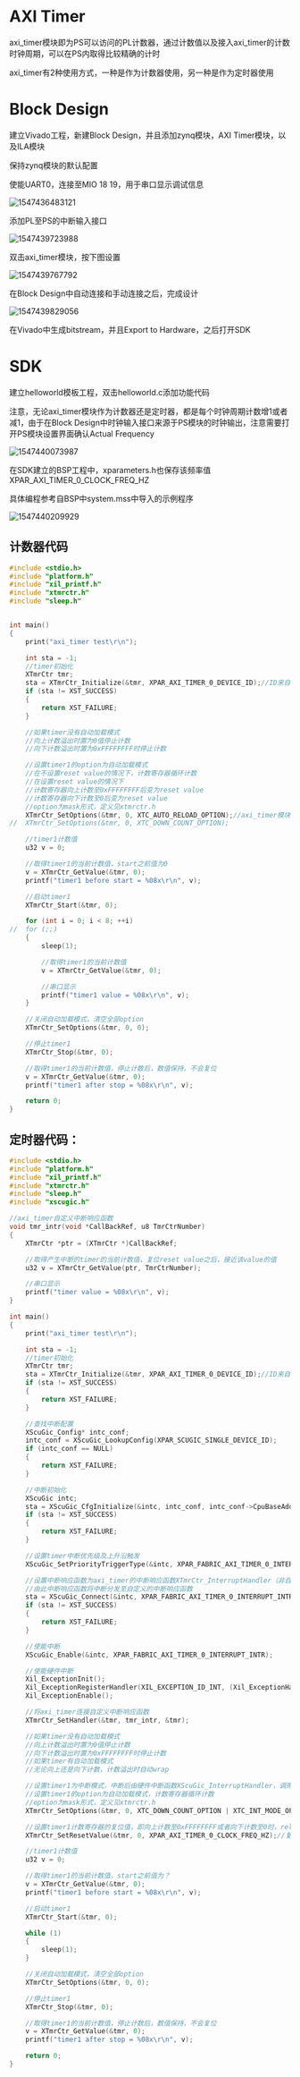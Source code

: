# AXI Timer

axi_timer模块即为PS可以访问的PL计数器，通过计数值以及接入axi_timer的计数时钟周期，可以在PS内取得比较精确的计时

axi_timer有2种使用方式，一种是作为计数器使用，另一种是作为定时器使用

# Block Design

建立Vivado工程，新建Block Design，并且添加zynq模块，AXI Timer模块，以及ILA模块

保持zynq模块的默认配置

使能UART0，连接至MIO 18 19，用于串口显示调试信息

![1547436483121](assets/1547436483121.png)

添加PL至PS的中断输入接口

![1547439723988](assets/1547439723988.png)

双击axi_timer模块，按下图设置

![1547439767792](assets/1547439767792.png)

在Block Design中自动连接和手动连接之后，完成设计

![1547439829056](assets/1547439829056.png)

在Vivado中生成bitstream，并且Export to Hardware，之后打开SDK

# SDK

建立helloworld模板工程，双击helloworld.c添加功能代码

注意，无论axi_timer模块作为计数器还是定时器，都是每个时钟周期计数增1或者减1，由于在Block Design中时钟输入接口来源于PS模块的时钟输出，注意需要打开PS模块设置界面确认Actual Frequency

![1547440073987](assets/1547440073987.png)

在SDK建立的BSP工程中，xparameters.h也保存该频率值XPAR_AXI_TIMER_0_CLOCK_FREQ_HZ

具体编程参考自BSP中system.mss中导入的示例程序

![1547440209929](assets/1547440209929.png)

## 计数器代码

```c
#include <stdio.h>
#include "platform.h"
#include "xil_printf.h"
#include "xtmrctr.h"
#include "sleep.h"


int main()
{
	print("axi_timer test\r\n");

	int sta = -1;
	//timer初始化
	XTmrCtr tmr;
	sta = XTmrCtr_Initialize(&tmr, XPAR_AXI_TIMER_0_DEVICE_ID);//ID来自于xparameters.h定义
	if (sta != XST_SUCCESS)
	{
		return XST_FAILURE;
	}

	//如果timer没有自动加载模式
	//向上计数溢出时置为0值停止计数
	//向下计数溢出时置为0xFFFFFFFF时停止计数

	//设置timer1的option为自动加载模式
    //在不设置reset value的情况下，计数寄存器循环计数
    //在设置reset value的情况下
    //计数寄存器向上计数至0xFFFFFFFF后变为reset value
    //计数寄存器向下计数至0后变为reset value
	//option为mask形式，定义见xtmrctr.h
	XTmrCtr_SetOptions(&tmr, 0, XTC_AUTO_RELOAD_OPTION);//axi_timer模块中timer1的num为0，timer2的num为1
//	XTmrCtr_SetOptions(&tmr, 0, XTC_DOWN_COUNT_OPTION);

	//timer1计数值
	u32 v = 0;

	//取得timer1的当前计数值，start之前值为0
	v = XTmrCtr_GetValue(&tmr, 0);
	printf("timer1 before start = %08x\r\n", v);

	//启动timer1
	XTmrCtr_Start(&tmr, 0);

	for (int i = 0; i < 8; ++i)
//	for (;;)
	{
		sleep(1);

		//取得timer1的当前计数值
		v = XTmrCtr_GetValue(&tmr, 0);

		//串口显示
		printf("timer1 value = %08x\r\n", v);
	}

	//关闭自动加载模式，清空全部option
	XTmrCtr_SetOptions(&tmr, 0, 0);

	//停止timer1
	XTmrCtr_Stop(&tmr, 0);

	//取得timer1的当前计数值，停止计数后，数值保持，不会复位
	v = XTmrCtr_GetValue(&tmr, 0);
	printf("timer1 after stop = %08x\r\n", v);

    return 0;
}
```

## 定时器代码：

```c
#include <stdio.h>
#include "platform.h"
#include "xil_printf.h"
#include "xtmrctr.h"
#include "sleep.h"
#include "xscugic.h"

//axi_timer自定义中断响应函数
void tmr_intr(void *CallBackRef, u8 TmrCtrNumber)
{
	XTmrCtr *ptr = (XTmrCtr *)CallBackRef;

	//取得产生中断的timer的当前计数值，复位reset value之后，接近该value的值
	u32 v = XTmrCtr_GetValue(ptr, TmrCtrNumber);

	//串口显示
	printf("timer value = %08x\r\n", v);
}

int main()
{
	print("axi_timer test\r\n");

	int sta = -1;
	//timer初始化
	XTmrCtr tmr;
	sta = XTmrCtr_Initialize(&tmr, XPAR_AXI_TIMER_0_DEVICE_ID);//ID来自于xparameters.h定义
	if (sta != XST_SUCCESS)
	{
		return XST_FAILURE;
	}

	//查找中断配置
	XScuGic_Config* intc_conf;
	intc_conf = XScuGic_LookupConfig(XPAR_SCUGIC_SINGLE_DEVICE_ID);
	if (intc_conf == NULL)
	{
		return XST_FAILURE;
	}

	//中断初始化
	XScuGic intc;
	sta = XScuGic_CfgInitialize(&intc, intc_conf, intc_conf->CpuBaseAddress);
	if (sta != XST_SUCCESS)
	{
		return XST_FAILURE;
	}

	//设置timer中断优先级及上升沿触发
	XScuGic_SetPriorityTriggerType(&intc, XPAR_FABRIC_AXI_TIMER_0_INTERRUPT_INTR, 0xA0, 0x3);

	//设置中断响应函数为axi_timer的中断响应函数XTmrCtr_InterruptHandler（非自定义）
	//由此中断响应函数将中断分发至自定义的中断响应函数
	sta = XScuGic_Connect(&intc, XPAR_FABRIC_AXI_TIMER_0_INTERRUPT_INTR, (Xil_ExceptionHandler)XTmrCtr_InterruptHandler, &tmr);
	if (sta != XST_SUCCESS)
	{
		return XST_FAILURE;
	}

	//使能中断
	XScuGic_Enable(&intc, XPAR_FABRIC_AXI_TIMER_0_INTERRUPT_INTR);

	//使能硬件中断
	Xil_ExceptionInit();
	Xil_ExceptionRegisterHandler(XIL_EXCEPTION_ID_INT, (Xil_ExceptionHandler)XScuGic_InterruptHandler, &intc);
	Xil_ExceptionEnable();

	//将axi_timer连接自定义中断响应函数
	XTmrCtr_SetHandler(&tmr, tmr_intr, &tmr);

	//如果timer没有自动加载模式
	//向上计数溢出时置为0值停止计数
	//向下计数溢出时置为0xFFFFFFFF时停止计数
	//如果timer有自动加载模式
	//无论向上还是向下计数，计数溢出时自动wrap

	//设置timer1为中断模式，中断后由硬件中断函数XScuGic_InterruptHandler，调用软件中断函数XTmrCtr_InterruptHandler，再调用自定义中断函数
	//设置timer1的option为自动加载模式，计数寄存器循环计数
	//option为mask形式，定义见xtmrctr.h
	XTmrCtr_SetOptions(&tmr, 0, XTC_DOWN_COUNT_OPTION | XTC_INT_MODE_OPTION | XTC_AUTO_RELOAD_OPTION);//axi_timer模块中timer1的num为0，timer2的num为1

	//设置timer1计数寄存器的复位值，即向上计数至0xFFFFFFFF或者向下计数至0时，reload至该值
	XTmrCtr_SetResetValue(&tmr, 0, XPAR_AXI_TIMER_0_CLOCK_FREQ_HZ);//复位值为频率值，并且向下计数则计时1秒

	//timer1计数值
	u32 v = 0;

	//取得timer1的当前计数值，start之前值为？
	v = XTmrCtr_GetValue(&tmr, 0);
	printf("timer1 before start = %08x\r\n", v);

	//启动timer1
	XTmrCtr_Start(&tmr, 0);

	while (1)
	{
		sleep(1);
	}

	//关闭自动加载模式，清空全部option
	XTmrCtr_SetOptions(&tmr, 0, 0);

	//停止timer1
	XTmrCtr_Stop(&tmr, 0);

	//取得timer1的当前计数值，停止计数后，数值保持，不会复位
	v = XTmrCtr_GetValue(&tmr, 0);
	printf("timer1 after stop = %08x\r\n", v);

    return 0;
}
```


